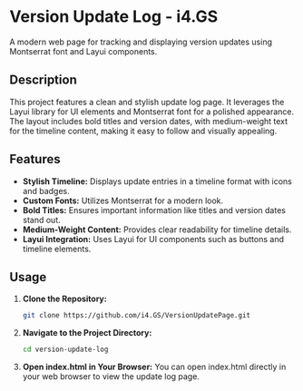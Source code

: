 # Version Update Log - i4.GS

A modern web page for tracking and displaying version updates using Montserrat font and Layui components.

## Description

This project features a clean and stylish update log page. It leverages the Layui library for UI elements and Montserrat font for a polished appearance. The layout includes bold titles and version dates, with medium-weight text for the timeline content, making it easy to follow and visually appealing.

## Features

- **Stylish Timeline:** Displays update entries in a timeline format with icons and badges.
- **Custom Fonts:** Utilizes Montserrat for a modern look.
- **Bold Titles:** Ensures important information like titles and version dates stand out.
- **Medium-Weight Content:** Provides clear readability for timeline details.
- **Layui Integration:** Uses Layui for UI components such as buttons and timeline elements.

## Usage

1. **Clone the Repository:**
   ```bash
   git clone https://github.com/i4.GS/VersionUpdatePage.git

2. **Navigate to the Project Directory:**
   ```bash
   cd version-update-log
3. **Open index.html in Your Browser:**
   You can open index.html directly in your web browser to view the update log page.
